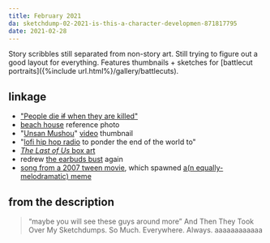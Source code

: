```yaml
---
title: February 2021
da: sketchdump-02-2021-is-this-a-character-developmen-871817795
date: 2021-02-28
---
```

Story scribbles still separated from non-story art. Still trying to figure out a good layout for everything. Features thumbnails + sketches for [battlecut portraits]({%include url.html%}/gallery/battlecuts).

## linkage
- <a href="https://knowyourmeme.com/memes/people-die-if-they-are-killed" class="ext">"People die ~~if~~ when they are killed"</a>
- <a href="https://www.connarchitects.com/project/summer-camp-beach-house/" class="ext">beach house</a> reference photo
- "<a href="https://vocaloidlyrics.fandom.com/wiki/%E9%9B%B2%E6%95%A3%E9%9C%A7%E6%B6%88_(Unsan_Mushou)" class="ext">Unsan Mushou</a>" <a href="https://www.youtube.com/watch?v=1Y9sHyTLBWY" class="ext">video</a> thumbnail
- "<a href="https://www.cbr.com/lofi-girl-studio-ghibli-whispers-of-heart/" class="ext">lofi hip hop radio</a> to ponder the end of the world to"
- <a href="https://en.wikipedia.org/wiki/The_Last_of_Us#/media/File:Video_Game_Cover_-_The_Last_of_Us.jpg" class="ext"><i>The Last of Us</i> box art</a>
- redrew <a href="https://www.deviantart.com/a-flyleaf/art/were-you-talkin-to-me-537726745" class="ext">the earbuds bust</a> again
- <a href="https://www.deviantart.com/users/outgoing?https://www.youtube.com/watch?v=k-t4vqd534Y" class="ext">song from a 2007 tween movie</a>, which spawned <a href="https://knowyourmeme.com/memes/subcultures/high-school-musical#conflicted-troy-and-bet-on-it" class="ext">a(n equally-melodramatic) meme</a>

## from the description
> “maybe you will see these guys around more” And Then They Took Over My Sketchdumps. So Much. Everywhere. Always. aaaaaaaaaaaa